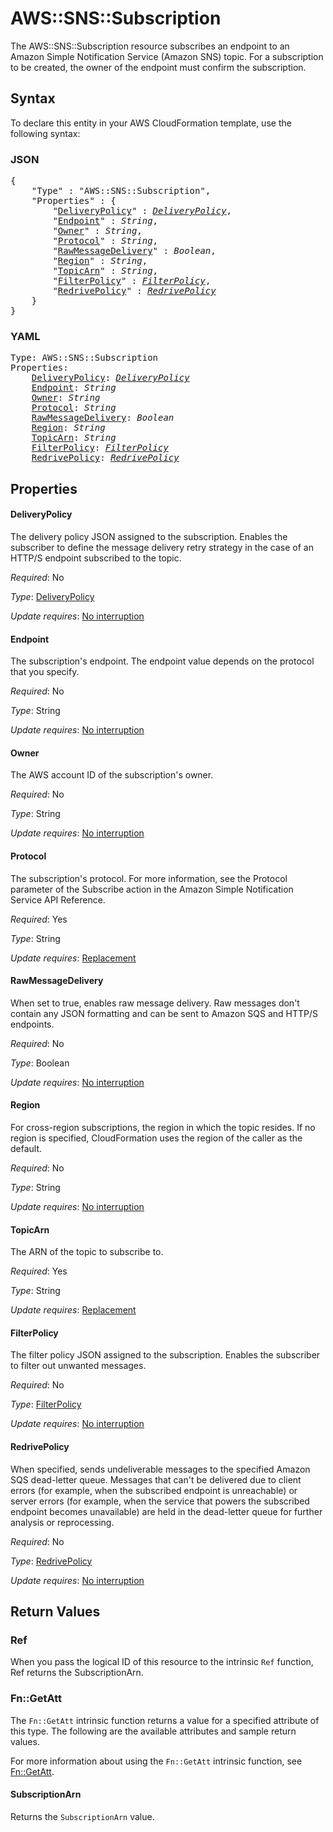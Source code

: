 # AWS::SNS::Subscription

The AWS::SNS::Subscription resource subscribes an endpoint to an Amazon Simple Notification Service (Amazon SNS) topic. For a subscription to be created, the owner of the endpoint must confirm the subscription.

## Syntax

To declare this entity in your AWS CloudFormation template, use the following syntax:

### JSON

<pre>
{
    "Type" : "AWS::SNS::Subscription",
    "Properties" : {
        "<a href="#deliverypolicy" title="DeliveryPolicy">DeliveryPolicy</a>" : <i><a href="deliverypolicy.md">DeliveryPolicy</a></i>,
        "<a href="#endpoint" title="Endpoint">Endpoint</a>" : <i>String</i>,
        "<a href="#owner" title="Owner">Owner</a>" : <i>String</i>,
        "<a href="#protocol" title="Protocol">Protocol</a>" : <i>String</i>,
        "<a href="#rawmessagedelivery" title="RawMessageDelivery">RawMessageDelivery</a>" : <i>Boolean</i>,
        "<a href="#region" title="Region">Region</a>" : <i>String</i>,
        "<a href="#topicarn" title="TopicArn">TopicArn</a>" : <i>String</i>,
        "<a href="#filterpolicy" title="FilterPolicy">FilterPolicy</a>" : <i><a href="filterpolicy.md">FilterPolicy</a></i>,
        "<a href="#redrivepolicy" title="RedrivePolicy">RedrivePolicy</a>" : <i><a href="redrivepolicy.md">RedrivePolicy</a></i>
    }
}
</pre>

### YAML

<pre>
Type: AWS::SNS::Subscription
Properties:
    <a href="#deliverypolicy" title="DeliveryPolicy">DeliveryPolicy</a>: <i><a href="deliverypolicy.md">DeliveryPolicy</a></i>
    <a href="#endpoint" title="Endpoint">Endpoint</a>: <i>String</i>
    <a href="#owner" title="Owner">Owner</a>: <i>String</i>
    <a href="#protocol" title="Protocol">Protocol</a>: <i>String</i>
    <a href="#rawmessagedelivery" title="RawMessageDelivery">RawMessageDelivery</a>: <i>Boolean</i>
    <a href="#region" title="Region">Region</a>: <i>String</i>
    <a href="#topicarn" title="TopicArn">TopicArn</a>: <i>String</i>
    <a href="#filterpolicy" title="FilterPolicy">FilterPolicy</a>: <i><a href="filterpolicy.md">FilterPolicy</a></i>
    <a href="#redrivepolicy" title="RedrivePolicy">RedrivePolicy</a>: <i><a href="redrivepolicy.md">RedrivePolicy</a></i>
</pre>

## Properties

#### DeliveryPolicy

The delivery policy JSON assigned to the subscription. Enables the subscriber to define the message delivery retry strategy in the case of an HTTP/S endpoint subscribed to the topic.

_Required_: No

_Type_: <a href="deliverypolicy.md">DeliveryPolicy</a>

_Update requires_: [No interruption](https://docs.aws.amazon.com/AWSCloudFormation/latest/UserGuide/using-cfn-updating-stacks-update-behaviors.html#update-no-interrupt)

#### Endpoint

The subscription's endpoint. The endpoint value depends on the protocol that you specify.

_Required_: No

_Type_: String

_Update requires_: [No interruption](https://docs.aws.amazon.com/AWSCloudFormation/latest/UserGuide/using-cfn-updating-stacks-update-behaviors.html#update-no-interrupt)

#### Owner

The AWS account ID of the subscription's owner.

_Required_: No

_Type_: String

_Update requires_: [No interruption](https://docs.aws.amazon.com/AWSCloudFormation/latest/UserGuide/using-cfn-updating-stacks-update-behaviors.html#update-no-interrupt)

#### Protocol

The subscription's protocol. For more information, see the Protocol parameter of the Subscribe action in the Amazon Simple Notification Service API Reference.

_Required_: Yes

_Type_: String

_Update requires_: [Replacement](https://docs.aws.amazon.com/AWSCloudFormation/latest/UserGuide/using-cfn-updating-stacks-update-behaviors.html#update-replacement)

#### RawMessageDelivery

When set to true, enables raw message delivery. Raw messages don't contain any JSON formatting and can be sent to Amazon SQS and HTTP/S endpoints.

_Required_: No

_Type_: Boolean

_Update requires_: [No interruption](https://docs.aws.amazon.com/AWSCloudFormation/latest/UserGuide/using-cfn-updating-stacks-update-behaviors.html#update-no-interrupt)

#### Region

For cross-region subscriptions, the region in which the topic resides. If no region is specified, CloudFormation uses the region of the caller as the default.

_Required_: No

_Type_: String

_Update requires_: [No interruption](https://docs.aws.amazon.com/AWSCloudFormation/latest/UserGuide/using-cfn-updating-stacks-update-behaviors.html#update-no-interrupt)

#### TopicArn

The ARN of the topic to subscribe to.

_Required_: Yes

_Type_: String

_Update requires_: [Replacement](https://docs.aws.amazon.com/AWSCloudFormation/latest/UserGuide/using-cfn-updating-stacks-update-behaviors.html#update-replacement)

#### FilterPolicy

The filter policy JSON assigned to the subscription. Enables the subscriber to filter out unwanted messages.

_Required_: No

_Type_: <a href="filterpolicy.md">FilterPolicy</a>

_Update requires_: [No interruption](https://docs.aws.amazon.com/AWSCloudFormation/latest/UserGuide/using-cfn-updating-stacks-update-behaviors.html#update-no-interrupt)

#### RedrivePolicy

When specified, sends undeliverable messages to the specified Amazon SQS dead-letter queue. Messages that can't be delivered due to client errors (for example, when the subscribed endpoint is unreachable) or server errors (for example, when the service that powers the subscribed endpoint becomes unavailable) are held in the dead-letter queue for further analysis or reprocessing.

_Required_: No

_Type_: <a href="redrivepolicy.md">RedrivePolicy</a>

_Update requires_: [No interruption](https://docs.aws.amazon.com/AWSCloudFormation/latest/UserGuide/using-cfn-updating-stacks-update-behaviors.html#update-no-interrupt)

## Return Values

### Ref

When you pass the logical ID of this resource to the intrinsic `Ref` function, Ref returns the SubscriptionArn.

### Fn::GetAtt

The `Fn::GetAtt` intrinsic function returns a value for a specified attribute of this type. The following are the available attributes and sample return values.

For more information about using the `Fn::GetAtt` intrinsic function, see [Fn::GetAtt](https://docs.aws.amazon.com/AWSCloudFormation/latest/UserGuide/intrinsic-function-reference-getatt.html).

#### SubscriptionArn

Returns the <code>SubscriptionArn</code> value.

